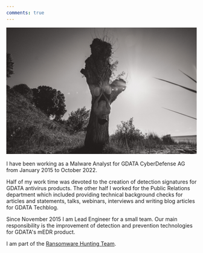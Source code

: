 ```yaml
---
comments: true
---
```


![Me hanging upside down from a tree](sharbeutz.jpg)

I have been working as a Malware Analyst for GDATA CyberDefense AG from January 2015 to October 2022.

Half of my work time was devoted to the creation of detection signatures for GDATA antivirus products. The other half I worked for the Public Relations department which included providing technical background checks for articles and statements, talks, webinars, interviews and writing blog articles for GDATA Techblog. 

Since November 2015 I am Lead Engineer for a small team. Our main responsibility is the improvement of detection and prevention technologies for GDATA's mEDR product. 

I am part of the [Ransomware Hunting Team](https://en.wikipedia.org/wiki/The_Ransomware_Hunting_Team).